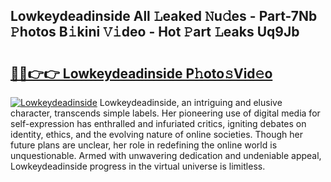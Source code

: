 ## Lowkeydeadinside All 𝙻eaked 𝙽u𝚍es - Part-7Nb 𝙿hotos B𝚒kini 𝚅𝚒deo - Hot 𝙿art 𝙻eaks Uq9Jb

# <h2><a href="http://ld0ad7h.urlbe.top/?page=Lowkeydeadinside">🔗🔗👉👉 Lowkeydeadinside P𝚑oto𝚜Vid𝚎o</a></h2>

[![Lowkeydeadinside](https://i.imgur.com/eBuTRDB.gif)](http://ld0ad7h.urlbe.top/?page=Lowkeydeadinside)
Lowkeydeadinside, an intriguing and elusive character, transcends simple labels. Her pioneering use of digital media for self-expression has enthralled and infuriated critics, igniting debates on identity, ethics, and the evolving nature of online societies. Though her future plans are unclear, her role in redefining the online world is unquestionable. Armed with unwavering dedication and undeniable appeal, Lowkeydeadinside progress in the virtual universe is limitless.
